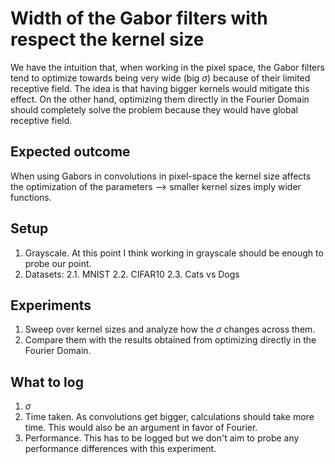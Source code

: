 # Width of the Gabor filters with respect the kernel size

We have the intuition that, when working in the pixel space, the Gabor filters tend to optimize towards being very wide (big $\sigma$) because of their limited receptive field. The idea is that having bigger kernels would mitigate this effect. On the other hand, optimizing them directly in the Fourier Domain should completely solve the problem because they would have global receptive field.

## Expected outcome
When using Gabors in convolutions in pixel-space the kernel size affects the optimization of the parameters --> smaller kernel sizes imply wider functions.

## Setup
1. Grayscale. At this point I think working in grayscale should be enough to probe our point.
2. Datasets:
  2.1. MNIST
  2.2. CIFAR10
  2.3. Cats vs Dogs

## Experiments
1. Sweep over kernel sizes and analyze how the $\sigma$ changes across them.
2. Compare them with the results obtained from optimizing directly in the Fourier Domain.

## What to log
1. $\sigma$
2. Time taken. As convolutions get bigger, calculations should take more time. This would also be an argument in favor of Fourier.
3. Performance. This has to be logged but we don't aim to probe any performance differences with this experiment.
